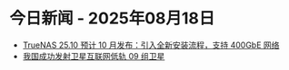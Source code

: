 # 今日新闻 - 2025年08月18日
- [TrueNAS 25.10 预计 10 月发布：引入全新安装流程，支持 400GbE 网络](https://www.ithome.com/0/876/046.htm)
- [我国成功发射卫星互联网低轨 09 组卫星](https://www.ithome.com/0/876/045.htm)
